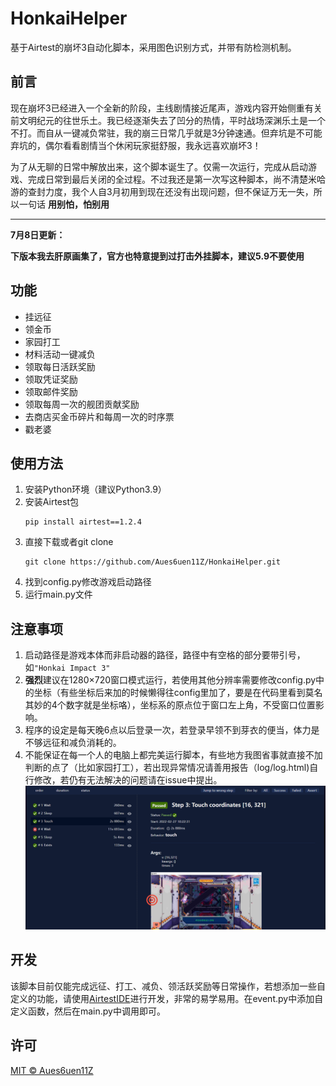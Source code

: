 # HonkaiHelper
基于Airtest的崩坏3自动化脚本，采用图色识别方式，并带有防检测机制。

## 前言
现在崩坏3已经进入一个全新的阶段，主线剧情接近尾声，游戏内容开始侧重有关前文明纪元的往世乐土。我已经逐渐失去了凹分的热情，平时战场深渊乐土是一个不打。而自从一键减负常驻，我的崩三日常几乎就是3分钟速通。但弃坑是不可能弃坑的，偶尔看看剧情当个休闲玩家挺舒服，我永远喜欢崩坏3！

为了从无聊的日常中解放出来，这个脚本诞生了。仅需一次运行，完成从启动游戏、完成日常到最后关闭的全过程。不过我还是第一次写这种脚本，尚不清楚米哈游的查封力度，我个人自3月初用到现在还没有出现问题，但不保证万无一失，所以一句话 **用别怕，怕别用**

---
**7月8日更新：**

**下版本我去肝原画集了，官方也特意提到过打击外挂脚本，建议5.9不要使用**


## 功能
- 挂远征
- 领金币
- 家园打工
- 材料活动一键减负
- 领取每日活跃奖励
- 领取凭证奖励
- 领取邮件奖励
- 领取每周一次的舰团贡献奖励
- 去商店买金币碎片和每周一次的时序票
- 戳老婆

## 使用方法
1. 安装Python环境（建议Python3.9）
2. 安装Airtest包
    ```
    pip install airtest==1.2.4
    ```
3. 直接下载或者git clone
    ```
    git clone https://github.com/Aues6uen11Z/HonkaiHelper.git 
    ```
4. 找到config.py修改游戏启动路径
5. 运行main.py文件

## 注意事项

1. 启动路径是游戏本体而非启动器的路径，路径中有空格的部分要带引号，如`"Honkai Impact 3"`
2. **强烈**建议在1280×720窗口模式运行，若使用其他分辨率需要修改config.py中的坐标（有些坐标后来加的时候懒得往config里加了，要是在代码里看到莫名其妙的4个数字就是坐标咯），坐标系的原点位于窗口左上角，不受窗口位置影响。
3. 程序的设定是每天晚6点以后登录一次，若登录早领不到芽衣的便当，体力是不够远征和减负消耗的。
4. 不能保证在每一个人的电脑上都完美运行脚本，有些地方我图省事就直接不加判断的点了（比如家园打工），若出现异常情况请善用报告（log/log.html)自行修改，若仍有无法解决的问题请在issue中提出。
   ![网页报告](report.png)

## 开发

该脚本目前仅能完成远征、打工、减负、领活跃奖励等日常操作，若想添加一些自定义的功能，请使用[AirtestIDE](https://airtest.doc.io.netease.com)进行开发，非常的易学易用。在event.py中添加自定义函数，然后在main.py中调用即可。

## 许可

[MIT © Aues6uen11Z](LICENSE)
